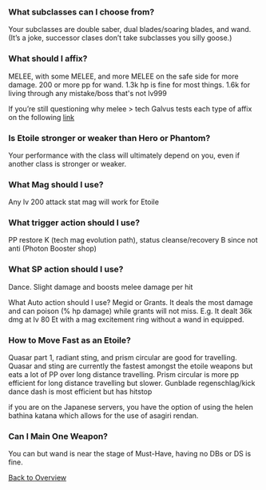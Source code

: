 ### What subclasses can I choose from?
Your subclasses are double saber, dual blades/soaring blades, and wand. 
(It’s a joke, successor clases don’t take subclasses you silly goose.)

### What should I affix?
MELEE, with some MELEE, and more MELEE on the safe side for more damage. 200 or more pp for wand. 1.3k hp is fine for most things. 
1.6k for living through any mistake/boss that's not lv999

If you’re still questioning why melee > tech 
Galvus tests each type of affix on the following [link](https://www.youtube.com/watch?v=ivcBizzAX30)

### Is Etoile stronger or weaker than Hero or Phantom?
Your performance with the class will ultimately depend on you, even if another class is stronger or weaker.

### What Mag should I use?
Any lv 200 attack stat mag will work for Etoile

### What trigger action should I use?
PP restore K (tech mag evolution path), status cleanse/recovery B since not anti (Photon Booster shop)

### What SP action should I use?
Dance. Slight damage and boosts melee damage per hit

What Auto action should I use?
Megid or Grants. It deals the most damage and can poison (% hp damage) while grants will not miss. 
E.g. It dealt 36k dmg at lv 80 Et with a mag excitement ring without a wand in equipped.

### How to Move Fast as an Etoile?
Quasar part 1, radiant sting, and prism circular are good for travelling. 
Quasar and sting are currently the fastest amongst the etoile weapons but eats a lot of PP over long distance travelling. 
Prism circular is more pp efficient for long distance travelling but slower.
Gunblade regenschlag/kick dance dash is most efficient but has hitstop

if you are on the Japanese servers, you have the option of using the helen bathina katana which allows for the use of asagiri rendan.

### Can I Main One Weapon?
You can but wand is near the stage of Must-Have, having no DBs or DS is fine.


[Back to Overview](.../index.md)

